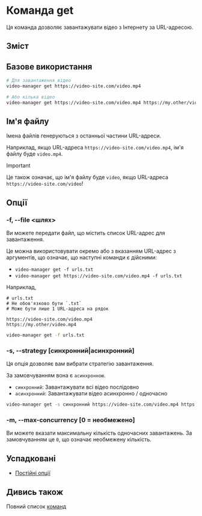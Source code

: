 # Команда get

Ця команда дозволяє завантажувати відео з Інтернету за URL-адресою.

## Зміст

<!--toc:start-->
<!-- - [Базове використання](#базове-використання) -->
<!-- - [Ім'я файлу](#імя-файлу) -->
<!-- - [Опції](#опції) -->
<!--   - [-f, --file <шлях>](#f-file-шлях) -->
<!--   - [-s, --strategy [синхронний|асинхронний]](#s-strategy-синхроннийасинхронний) -->
<!--   - [-m, --max-concurrency [0 = необмежено]](#m-max-concurrency-0-необмежено) -->
<!--   - [Успадковані](#успадковані) -->
<!-- - [Дивись також](#дивись-також) -->
<!--toc:end-->

## Базове використання

```sh
# Для завантаження відео
video-manager get https://video-site.com/video.mp4

# Або кілька відео
video-manager get https://video-site.com/video.mp4 https://my.other/video.mp4
```

## Ім'я файлу

Імена файлів генеруються з останньої частини URL-адреси.

Наприклад, якщо URL-адреса `https://video-site.com/video.mp4`, ім'я файлу буде `video.mp4`.

> [!IMPORTANT]
> Це також означає, що ім'я файлу буде `video`, якщо URL-адреса `https://video-site.com/video`!

## Опції

### -f, --file <шлях>

Ви можете передати файл, що містить список URL-адрес для завантаження.

Це можна використовувати окремо або з вказанням URL-адрес з аргументів, що означає, що наступні команди є дійсними:

- `video-manager get -f urls.txt`
- `video-manager get https://video-site.com/video.mp4 -f urls.txt`

Наприклад,

```text
# urls.txt
# Не обов'язково бути `.txt`
# Може бути лише 1 URL-адреса на рядок

https://video-site.com/video.mp4
https://my.other/video.mp4
```

```sh
video-manager get -f urls.txt
```

### -s, --strategy [синхронний|асинхронний]

Ця опція дозволяє вам вибрати стратегію завантаження.

За замовчуванням вона є `асинхронною`.

- `синхронний`: Завантажувати всі відео послідовно
- `асинхронний`: Завантажувати відео асинхронно / одночасно

```sh
video-manager get -s синхронний https://video-site.com/video.mp4 https://my.other/video.mp4
```

### -m, --max-concurrency [0 = необмежено]

Ви можете вказати максимальну кількість одночасних завантажень. За замовчуванням це `0`, що означає необмежену кількість.

## Успадковані

- [Постійні опції](./index.md#_2)

## Дивись також

Повний список [команд](./index.md)
